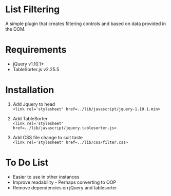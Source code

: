 # List Filtering

A simple plugin that creates filtering controls and based on data provided in the DOM. 

# Requirements

* jQuery v1.10.1+
* TableSorter.js v2.25.5

# Installation

1. Add Jquery to head  
`<link rel='stylesheet" href=../lib/javascript/jquery-1.10.1.min>`  

1. Add TableSorter  
`<link rel='stylesheet" href=../lib/javascript/jquery.tablesorter.js>`  

1. Add CSS file change to suit taste  
`<link rel='stylesheet" href=../lib/css/filter.css>`


# To Do List
  * Easier to use in other instances
  * Improve readability - Perhaps converting to OOP
  * Remove dependencies on jQuery and tablesorter
